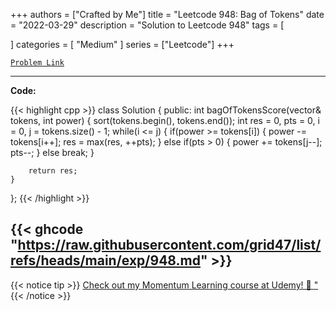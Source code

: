 
+++
authors = ["Crafted by Me"]
title = "Leetcode 948: Bag of Tokens"
date = "2022-03-29"
description = "Solution to Leetcode 948"
tags = [
    
]
categories = [
    "Medium"
]
series = ["Leetcode"]
+++



[`Problem Link`](https://leetcode.com/problems/bag-of-tokens/description/)

---

**Code:**

{{< highlight cpp >}}
class Solution {
public:
    int bagOfTokensScore(vector<int>& tokens, int power) {
        sort(tokens.begin(), tokens.end());
        int res = 0, pts = 0, i = 0, j = tokens.size() - 1;
        while(i <= j) {
            if(power >= tokens[i]) {
                power -= tokens[i++];
                res = max(res, ++pts);
            } else if(pts > 0) {
                power += tokens[j--];
                pts--;
            } else break;
        }
        
        return res;
    }
};
{{< /highlight >}}

{{< ghcode "https://raw.githubusercontent.com/grid47/list/refs/heads/main/exp/948.md" >}}
---


{{< notice tip >}}
[Check out my Momentum Learning course at Udemy! 🚀 "](https://www.udemy.com/course/blind-75-the-data-structures-and-algorithms-essentials/)
{{< /notice >}}


